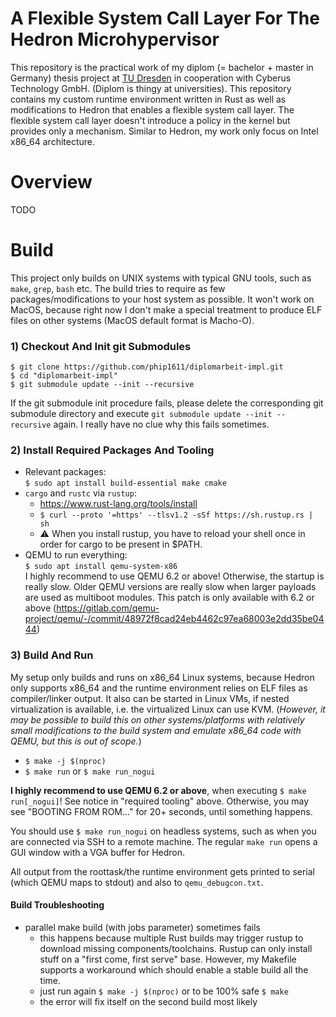 # A Flexible System Call Layer For The Hedron Microhypervisor

This repository is the practical work of my diplom (= bachelor + master in Germany) thesis project
at [TU Dresden](https://tu-dresden.de) in cooperation with Cyberus Technology GmbH.
(Diplom is  thingy at universities). This repository contains my custom runtime environment written in
Rust as well as modifications to Hedron that enables a flexible system call layer. The flexible
system call layer doesn't introduce a policy in the kernel but provides only a mechanism. Similar
to Hedron, my work only focus on Intel x86_64 architecture.

# Overview
TODO

# Build

This project only builds on UNIX systems with typical GNU tools, such as `make`, `grep`, `bash` etc. The
build tries to require as few packages/modifications to your host system as possible. It won't work on
MacOS, because right now I don't make a special treatment to produce ELF files on other systems
(MacOS default format is Macho-O).

### 1) Checkout And Init git Submodules
```shell
$ git clone https://github.com/phip1611/diplomarbeit-impl.git
$ cd "diplomarbeit-impl"
$ git submodule update --init --recursive
```

If the git submodule init procedure fails, please delete the corresponding git submodule directory and
execute `git submodule update --init --recursive` again. I really have no clue why this fails sometimes.

### 2) Install Required Packages And Tooling
- Relevant packages: \
  `$ sudo apt install build-essential make cmake`
- `cargo` and `rustc` via `rustup`:
    - <https://www.rust-lang.org/tools/install>
    - `$ curl --proto '=https' --tlsv1.2 -sSf https://sh.rustup.rs | sh`
    - ⚠ When you install rustup, you have to reload your shell once in order for cargo
      to be present in $PATH.
- QEMU to run everything: \
  `$ sudo apt install qemu-system-x86` \
  I highly recommend to use QEMU 6.2 or above! Otherwise, the startup is really slow.
  Older QEMU versions are really slow when larger payloads are used as multiboot modules. This patch is only
  available with 6.2 or above
 (<https://gitlab.com/qemu-project/qemu/-/commit/48972f8cad24eb4462c97ea68003e2dd35be0444>)

### 3) Build And Run
My setup only builds and runs on x86_64 Linux systems, because Hedron only supports x86_64 and
the runtime environment relies on ELF files as compiler/linker output. It also can be started
in Linux VMs, if nested virtualization is available, i.e. the virtualized Linux can use KVM.
(*However, it may be possible to build this on other systems/platforms with
relatively small modifications to the build system and emulate x86_64 code with QEMU,
but this is out of scope.*)

- `$ make -j $(nproc)`
- `$ make run` or `$ make run_nogui`

**I highly recommend to use QEMU 6.2 or above**, when executing `$ make run[_nogui]`! See notice in "required tooling"
above. Otherwise, you may see "BOOTING FROM ROM..." for 20+ seconds, until something happens.

You should use `$ make run_nogui` on headless systems, such as when you are connected via SSH to a remote machine.
The regular `make run` opens a GUI window with a VGA buffer for Hedron.

All output from the roottask/the runtime environment gets printed to serial (which QEMU maps to stdout) and
also to `qemu_debugcon.txt`.

#### Build Troubleshooting
- parallel make build (with jobs parameter) sometimes fails
  - this happens because multiple Rust builds may trigger rustup to download
    missing components/toolchains. Rustup can only install stuff on a "first come, first serve"
    base. However, my Makefile supports a workaround which should enable a stable build
    all the time.
  - just run again `$ make -j $(nproc)` or to be 100% safe `$ make`
  - the error will fix itself on the second build most likely
